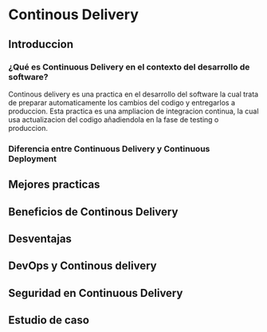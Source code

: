 # Continous Delivery

## Introduccion 

### ¿Qué es Continuous Delivery en el contexto del desarrollo de software?

Continous delivery es una practica en el desarrollo del software la cual trata de preparar automaticamente los cambios del codigo y entregarlos a produccion. Esta practica es una ampliacion de integracion continua, la cual usa actualizacion del codigo añadiendola en la fase de testing o produccion. 

### Diferencia entre Continuous Delivery y Continuous Deployment

## Mejores practicas 

## Beneficios de Continous Delivery 

## Desventajas

## DevOps y Continous delivery 

## Seguridad en Continuous Delivery

## Estudio de caso